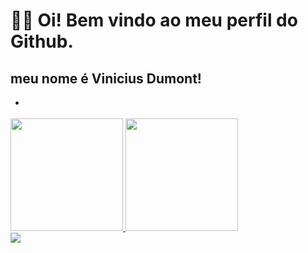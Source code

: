 # 👋😄 Oi! Bem vindo ao meu perfil do Github.
## meu nome é Vinicius Dumont!

- <div>
 <a href="https://github.com/viniciusdumont33">
  <img height="180em" src="https://github-readme-stats.vercel.app/api?username=viniciusdumont&show_icons=true&theme=Timemachine&include_all_commits=true&count_private=true"/>
  <img height="180em" src="https://github-readme-stats.vercel.app/api/top-langs/?username=viniciusdumont&layout=compact&langs_count=16&theme=Timemachine"/>
</div>
 
<div> 
  <a href = "mailto: viniciusdumont33@gmail.com"><img src="https://img.shields.io/badge/-Gmail-%23333?style=for-the-badge&logo=gmail&logoColor=white" target="_blank"></a> 
</div>
